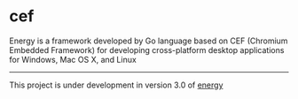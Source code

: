 # cef
Energy is a framework developed by Go language based on CEF (Chromium Embedded Framework) for developing cross-platform desktop applications for Windows, Mac OS X, and Linux

---

This project is under development in version 3.0 of [energy](https://github.com/energye/energy)
